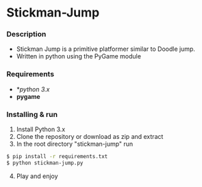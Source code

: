 # Stickman-Jump

### Description
* Stickman Jump is a primitive platformer similar to Doodle jump.
* Written in python using the PyGame module

### Requirements

* **python 3.x*
* **pygame**

### Installing & run
1. Install Python 3.x
2. Clone the repository or download as zip and extract
3. In the root directory "stickman-jump" run

```bash
$ pip install -r requirements.txt
$ python stickman-jump.py
```
4. Play and enjoy
